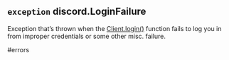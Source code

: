 ## `exception` discord.**LoginFailure** [](https://discordpy.readthedocs.io/en/stable/api.html#discord.LoginFailure)

Exception that’s thrown when the [Client.login()](discord/Clients/Client/login) function fails to log you in from improper credentials or some other misc. failure.

#errors 
